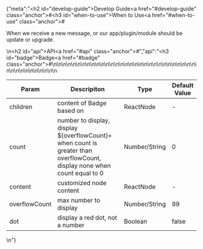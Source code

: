 {"meta":"<h2 id=\"develop-guide\">Develop Guide<a href=\"#develop-guide\" class=\"anchor\">#</a></h2><h3 id=\"when-to-use\">When to Use<a href=\"#when-to-use\" class=\"anchor\">#</a></h3><p>When we receive a new message, or our app/plugin/module should be update or upgrade.</p>\n<h2 id=\"api\">API<a href=\"#api\" class=\"anchor\">#</a></h2>","api":"<h3 id=\"badge\">Badge<a href=\"#badge\" class=\"anchor\">#</a></h3><table>\n<thead>\n<tr>\n<th>Param</th>\n<th>Descripiton</th>\n<th>Type</th>\n<th>Default Value</th>\n</tr>\n</thead>\n<tbody>\n<tr>\n<td>children</td>\n<td>content of Badge based on</td>\n<td>ReactNode</td>\n<td>-</td>\n</tr>\n<tr>\n<td>count</td>\n<td>number to display, display ${overflowCount}+ when count is greater than overflowCount, display none when count equal to 0</td>\n<td>Number/String</td>\n<td>0</td>\n</tr>\n<tr>\n<td>content</td>\n<td>customized node content</td>\n<td>ReactNode</td>\n<td>-</td>\n</tr>\n<tr>\n<td>overflowCount</td>\n<td>max number to display</td>\n<td>Number/String</td>\n<td>99</td>\n</tr>\n<tr>\n<td>dot</td>\n<td>display a red dot, not a number</td>\n<td>Boolean</td>\n<td>false</td>\n</tr>\n</tbody>\n</table>\n"}